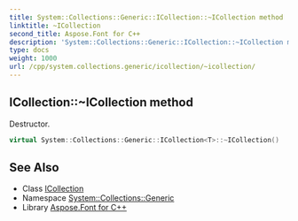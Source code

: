 ```yaml
---
title: System::Collections::Generic::ICollection::~ICollection method
linktitle: ~ICollection
second_title: Aspose.Font for C++
description: 'System::Collections::Generic::ICollection::~ICollection method. Destructor in C++.'
type: docs
weight: 1000
url: /cpp/system.collections.generic/icollection/~icollection/
---
```

## ICollection::~ICollection method


Destructor.

```cpp
virtual System::Collections::Generic::ICollection<T>::~ICollection()
```

## See Also

* Class [ICollection](../)
* Namespace [System::Collections::Generic](../../)
* Library [Aspose.Font for C++](../../../)
